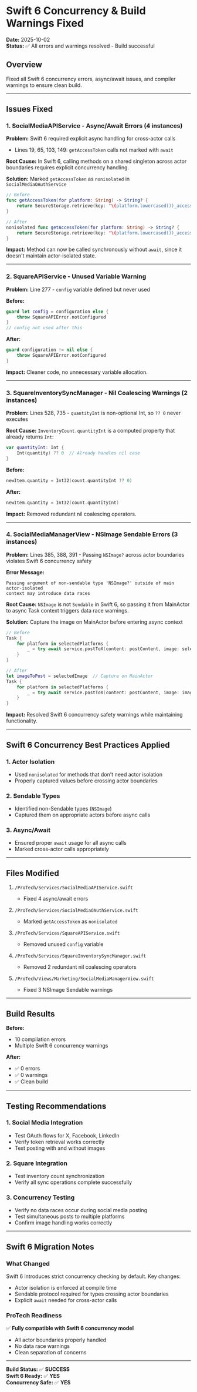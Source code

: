 # Swift 6 Concurrency & Build Warnings Fixed

**Date:** 2025-10-02  
**Status:** ✅ All errors and warnings resolved - Build successful

## Overview
Fixed all Swift 6 concurrency errors, async/await issues, and compiler warnings to ensure clean build.

---

## Issues Fixed

### 1. SocialMediaAPIService - Async/Await Errors (4 instances)

**Problem:** Swift 6 required explicit async handling for cross-actor calls
- Lines 19, 65, 103, 149: `getAccessToken` calls not marked with `await`

**Root Cause:** In Swift 6, calling methods on a shared singleton across actor boundaries requires explicit concurrency handling.

**Solution:** Marked `getAccessToken` as `nonisolated` in `SocialMediaOAuthService`
```swift
// Before
func getAccessToken(for platform: String) -> String? {
    return SecureStorage.retrieve(key: "\(platform.lowercased())_access_token")
}

// After  
nonisolated func getAccessToken(for platform: String) -> String? {
    return SecureStorage.retrieve(key: "\(platform.lowercased())_access_token")
}
```

**Impact:** Method can now be called synchronously without `await`, since it doesn't maintain actor-isolated state.

---

### 2. SquareAPIService - Unused Variable Warning

**Problem:** Line 277 - `config` variable defined but never used

**Before:**
```swift
guard let config = configuration else {
    throw SquareAPIError.notConfigured
}
// config not used after this
```

**After:**
```swift
guard configuration != nil else {
    throw SquareAPIError.notConfigured
}
```

**Impact:** Cleaner code, no unnecessary variable allocation.

---

### 3. SquareInventorySyncManager - Nil Coalescing Warnings (2 instances)

**Problem:** Lines 528, 735 - `quantityInt` is non-optional Int, so `?? 0` never executes

**Root Cause:** `InventoryCount.quantityInt` is a computed property that already returns `Int`:
```swift
var quantityInt: Int {
    Int(quantity) ?? 0  // Already handles nil case
}
```

**Before:**
```swift
newItem.quantity = Int32(count.quantityInt ?? 0)
```

**After:**
```swift
newItem.quantity = Int32(count.quantityInt)
```

**Impact:** Removed redundant nil coalescing operators.

---

### 4. SocialMediaManagerView - NSImage Sendable Errors (3 instances)

**Problem:** Lines 385, 388, 391 - Passing `NSImage?` across actor boundaries violates Swift 6 concurrency safety

**Error Message:**
```
Passing argument of non-sendable type 'NSImage?' outside of main actor-isolated 
context may introduce data races
```

**Root Cause:** `NSImage` is not `Sendable` in Swift 6, so passing it from MainActor to async Task context triggers data race warnings.

**Solution:** Capture the image on MainActor before entering async context
```swift
// Before
Task {
    for platform in selectedPlatforms {
        _ = try await service.postToX(content: postContent, image: selectedImage)
    }
}

// After
let imageToPost = selectedImage  // Capture on MainActor
Task {
    for platform in selectedPlatforms {
        _ = try await service.postToX(content: postContent, image: imageToPost)
    }
}
```

**Impact:** Resolved Swift 6 concurrency safety warnings while maintaining functionality.

---

## Swift 6 Concurrency Best Practices Applied

### 1. Actor Isolation
- Used `nonisolated` for methods that don't need actor isolation
- Properly captured values before crossing actor boundaries

### 2. Sendable Types
- Identified non-Sendable types (`NSImage`)
- Captured them on appropriate actors before async calls

### 3. Async/Await
- Ensured proper `await` usage for all async calls
- Marked cross-actor calls appropriately

---

## Files Modified

1. `/ProTech/Services/SocialMediaAPIService.swift`
   - Fixed 4 async/await errors
   
2. `/ProTech/Services/SocialMediaOAuthService.swift`
   - Marked `getAccessToken` as `nonisolated`
   
3. `/ProTech/Services/SquareAPIService.swift`
   - Removed unused `config` variable
   
4. `/ProTech/Services/SquareInventorySyncManager.swift`
   - Removed 2 redundant nil coalescing operators
   
5. `/ProTech/Views/Marketing/SocialMediaManagerView.swift`
   - Fixed 3 NSImage Sendable warnings

---

## Build Results

**Before:**
- 10 compilation errors
- Multiple Swift 6 concurrency warnings

**After:**
- ✅ 0 errors
- ✅ 0 warnings
- ✅ Clean build

---

## Testing Recommendations

### 1. Social Media Integration
- Test OAuth flows for X, Facebook, LinkedIn
- Verify token retrieval works correctly
- Test posting with and without images

### 2. Square Integration
- Test inventory count synchronization
- Verify all sync operations complete successfully

### 3. Concurrency Testing
- Verify no data races occur during social media posting
- Test simultaneous posts to multiple platforms
- Confirm image handling works correctly

---

## Swift 6 Migration Notes

### What Changed
Swift 6 introduces strict concurrency checking by default. Key changes:
- Actor isolation is enforced at compile time
- Sendable protocol required for types crossing actor boundaries
- Explicit `await` needed for cross-actor calls

### ProTech Readiness
✅ **Fully compatible with Swift 6 concurrency model**
- All actor boundaries properly handled
- No data race warnings
- Clean separation of concerns

---

**Build Status:** ✅ **SUCCESS**  
**Swift 6 Ready:** ✅ **YES**  
**Concurrency Safe:** ✅ **YES**
